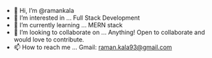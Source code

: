 - 👋 Hi, I’m @ramankala
- 👀 I’m interested in ... Full Stack Development
- 🌱 I’m currently learning ... MERN stack
- 💞️ I’m looking to collaborate on ... Anything! Open to collaborate and would love to contribute.  
- 📫 How to reach me ... Gmail: raman.kala93@gmail.com

<!---
ramankala/ramankala is a ✨ special ✨ repository because its `README.md` (this file) appears on your GitHub profile.
You can click the Preview link to take a look at your changes.
--->
